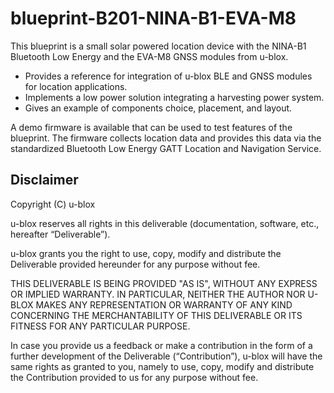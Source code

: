 # blueprint-B201-NINA-B1-EVA-M8
This blueprint is a small solar powered location device with the NINA-B1 Bluetooth Low Energy and the EVA-M8 GNSS modules from u-blox.

* Provides a reference for integration of u-blox BLE and GNSS modules for location applications.
* Implements a low power solution integrating a harvesting power system.
* Gives an example of components choice, placement, and layout.

A demo firmware is available that can be used to test features of the blueprint. The firmware collects location data and provides this data via the standardized Bluetooth Low Energy GATT Location and Navigation Service.

## Disclaimer
Copyright (C) u-blox 

u-blox reserves all rights in this deliverable (documentation, software, etc.,
hereafter “Deliverable”). 

u-blox grants you the right to use, copy, modify and distribute the
Deliverable provided hereunder for any purpose without fee.

THIS DELIVERABLE IS BEING PROVIDED "AS IS", WITHOUT ANY EXPRESS OR IMPLIED
WARRANTY. IN PARTICULAR, NEITHER THE AUTHOR NOR U-BLOX MAKES ANY
REPRESENTATION OR WARRANTY OF ANY KIND CONCERNING THE MERCHANTABILITY OF THIS
DELIVERABLE OR ITS FITNESS FOR ANY PARTICULAR PURPOSE.

In case you provide us a feedback or make a contribution in the form of a
further development of the Deliverable (“Contribution”), u-blox will have the
same rights as granted to you, namely to use, copy, modify and distribute the
Contribution provided to us for any purpose without fee.
